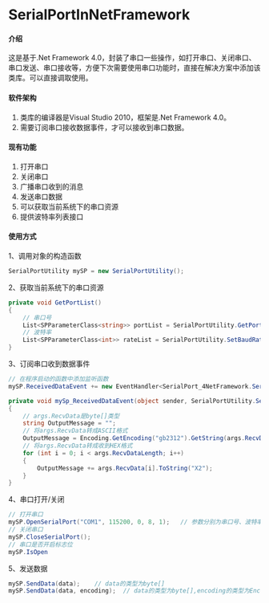 # SerialPortInNetFramework

#### 介绍
这是基于.Net Framework 4.0，封装了串口一些操作，如打开串口、关闭串口、串口发送、串口接收等，方便下次需要使用串口功能时，直接在解决方案中添加该类库。可以直接调取使用。

#### 软件架构
1.  类库的编译器是Visual Studio 2010，框架是.Net Framework 4.0。
2.  需要订阅串口接收数据事件，才可以接收到串口数据。


#### 现有功能

1.  打开串口
2.  关闭串口
3.  广播串口收到的消息
4.  发送串口数据
5.  可以获取当前系统下的串口资源
6.  提供波特率列表接口

#### 使用方式

1、调用对象的构造函数

```c#
SerialPortUtility mySP = new SerialPortUtility();
```

2、获取当前系统下的串口资源

```C#
private void GetPortList()
{
    // 串口号
    List<SPParameterClass<string>> portList = SerialPortUtility.GetPortList();
    // 波特率
    List<SPParameterClass<int>> rateList = SerialPortUtility.SetBaudRateValues();
}
```



3、订阅串口收到数据事件

```C#
// 在程序启动的函数中添加监听函数
mySP.ReceivedDataEvent += new EventHandler<SerialPort_4NetFramework.SerialPortUtility.SerialPortRecvEventArgs>(mySp_ReceivedDataEvent);

private void mySp_ReceivedDataEvent(object sender, SerialPortUtility.SerialPortRecvEventArgs args)
{
    // args.RecvData是byte[]类型
    string OutputMessage = "";
    // 将args.RecvData转成ASCII格式
    OutputMessage = Encoding.GetEncoding("gb2312").GetString(args.RecvData, 0, args.RecvDataLength);
    // 将args.RecvData转成收到HEX格式
    for (int i = 0; i < args.RecvDataLength; i++)
    {
        OutputMessage += args.RecvData[i].ToString("X2");
    }
}
```

4、串口打开/关闭

```c#
// 打开串口
mySP.OpenSerialPort("COM1", 115200, 0, 8, 1);	// 参数分别为串口号、波特率、检验位、数据位、停止位
// 关闭串口
mySP.CloseSerialPort();
// 串口是否开启标志位
mySP.IsOpen
```

5、发送数据

```C#
mySP.SendData(data);	// data的类型为byte[]
mySP.SendData(data, encoding);	// data的类型为byte[],encoding的类型为Encoding
```
